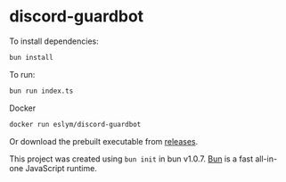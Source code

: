 # discord-guardbot

To install dependencies:

```bash
bun install
```

To run:

```bash
bun run index.ts
```

Docker

```bash
docker run eslym/discord-guardbot
```

Or download the prebuilt executable from [releases](https://github.com/eslym/discord-guardbot/releases).

This project was created using `bun init` in bun v1.0.7. [Bun](https://bun.sh) is a fast all-in-one JavaScript runtime.
